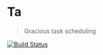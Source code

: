 # Ta
> Gracious task scheduling

[![Build Status](https://travis-ci.org/justanotherdot/ta.svg?branch=master)](https://travis-ci.org/justanotherdot/ta)
